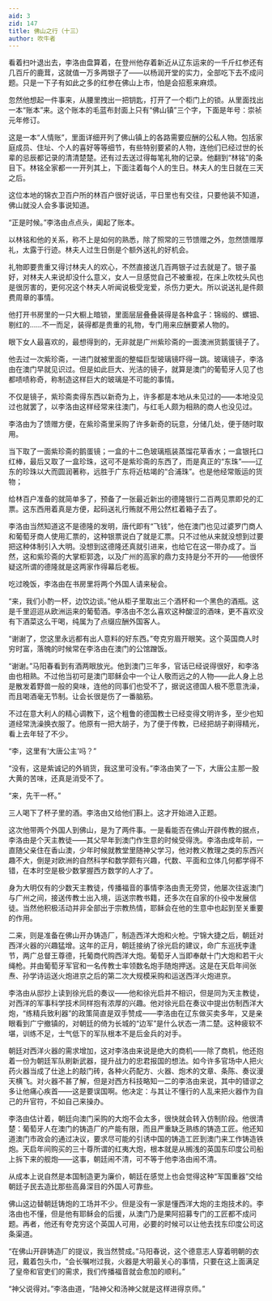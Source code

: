 ```yaml
---
aid: 3
zid: 147
title: 佛山之行（十三）
author: 吹牛者
---
```


看着扫叶退出去，李洛由盘算着，在登州他存着新近从辽东运来的一千斤红参还有几百斤的鹿茸，这就值一万多两银子了——以杨润开堂的实力，全部吃下去不成问题。只是一下子有如此之多的红参在佛山上市，怕是会招惹来麻烦。

忽然他想起一件事来，从腰里拽出一把钥匙，打开了一个柜门上的锁。从里面找出一本“账本”来。这个账本的毛蓝布封面上只有“佛山镇”三个字，下面是年号：崇祯元年修订。

这是一本“人情账”，里面详细开列了佛山镇上的各路需要应酬的公私人物。包括家庭成员、住址、个人的喜好等等细节，有些特别要紧的人物，连他们已经过世的长辈的忌辰都记录的清清楚楚。还有过去送过得每笔礼物的记录。他翻到“林铭”的条目下。林铭全家都一一开列其上，下面注着每个人的生日。林夫人的生日就在三天之后。

这位本地的锦衣卫百户所的林百户很好说话，平日里也有交往，只要他装不知道，佛山就没人会多事说知道。

“正是时候。”李洛由点点头，阖起了账本。

以林铭和他的关系，称不上是如何的熟悉，除了照常的三节馈赠之外，忽然馈赠厚礼，太露于行迹。林夫人过生日倒是个额外送礼的好机会。

礼物即要贵重又得讨林夫人的欢心，不然直接送几百两银子过去就是了。银子虽好，对林夫人来说却没什么意义，女人一旦感觉自己不被重视，在床上吹枕头风也是很厉害的，更何况这个林夫人听闻说极受宠爱，杀伤力更大。所以说送礼是件颇费周章的事情。

他打开书房里的一只大橱上暗锁，里面层层叠叠装得是各种盒子：锦缎的、螺钿、剔红的……不一而足，装得都是贵重的礼物，专门用来应酬要紧人物的。

眼下女人最喜欢的，最想得到的，无非就是广州紫珍斋的一面澳洲货鹅蛋镜子了。

他去过一次紫珍斋，一进门就被里面的整幅巨型玻璃镜吓得一跳。玻璃镜子，李洛由在澳门早就见识过。但是如此巨大、光洁的镜子，就算是澳门的葡萄牙人见了也都啧啧称奇，称制造这样巨大的玻璃是不可能的事情。

不仅是镜子，紫珍斋卖得东西以新奇为上，许多都是本地从未见过的——本地没见过也就罢了，以李洛由这样经常来往澳门，与红毛人颇为相熟的商人也没见过。

李洛由为了馈赠方便，在紫珍斋里采购了许多新奇的玩意，分储几处，便于随时取用。

当下取了一面紫珍斋的鹅蛋镜；一盒的十二色玻璃瓶装蒸馏花草香水；一盒银托口红棒，最后又取了一盒珍珠，这可不是紫珍斋的东西了，而是真正的“东珠”——辽东的珍珠以大而圆润著称，远胜于广东将近枯竭的“合浦珠”。也是他经常贩运的货物；

给林百户准备的就简单多了，预备了一张最近新出的德隆银行二百两见票即兑的汇票。这东西用着真是方便，起码送礼行贿就不用公然杠着箱子去了。

李洛由当然知道这不是德隆的发明，唐代即有“飞钱”，他在澳门也见过婆罗门商人和葡萄牙商人使用汇票的，这种银票说白了就是汇票。只不过他从来就没想到过要把这种体制引入大明。没想到这德隆还真就引进来，也给它在这一带办成了。当然，这和紫珍斋的大掌柜郭逸，以及广州的高家的鼎力支持是分不开的——他很怀疑这所谓的德隆就是这两家作得幕后老板。

吃过晚饭，李洛由在书房里将两个外国人请来秘会。

“来，我们小酌一杯，边饮边谈。”他从柜子里取出三个酒杯和一个黑色的酒瓶。这是千里迢迢从欧洲运来的葡萄酒。李洛由不怎么喜欢这种酸涩的酒味，更不喜欢没有下酒菜这么干喝，纯属为了点缀应酬外国客人。

“谢谢了，您这里永远都有出人意料的好东西。”夸克穷眉开眼笑。这个英国商人时穷时富，落魄的时候常在李洛由在澳门的公馆蹭饭。

“谢谢。”马阳春看到有酒两眼放光。他到澳门三年多，官话已经说得很好，和李洛由也相熟。不过他当初可是澳门耶稣会中一个让人敬而远之的人物——此人身上总是散发着野兽一般的臭味，连他的同事们也受不了，据说这德国人极不愿意洗澡，而且喝酒毫无节制。让会长很是伤了一番脑筋。

不过在意大利人的精心调教下，这个粗鲁的德国教士已经变得文明许多，至少也知道经常洗澡换衣服了。他原有一把大胡子，为了便于传教，已经把胡子剃得精光，看上去年轻了不少。

“李，这里有‘大唐公主’吗？”

“没有，这是紫诚记的外销货，我这里可没有。”李洛由笑了一下，大唐公主那一股大黄的苦味，还真是消受不了。

“来，先干一杯。”

三人喝下了杯子里的酒。李洛由又给他们斟上。这才开始进入正题。

这次他带两个外国人到佛山，是为了两件事。一是看能否在佛山开辟传教的据点，李洛由是个天主教徒——其父早年到澳门作生意的时候受得洗。李洛由成年前，一直随父亲住在香山澳，少年时候就教堂里随神父学习，他对教义教理之类的东西兴趣不大，倒是对欧洲的自然科学和数学颇有兴趣，代数、平面和立体几何都学得不错，在本时空是极少数掌握西方数学的人才了。

身为大明仅有的少数天主教徒，传播福音的事情李洛由责无旁贷，他屡次往返澳门与广州之间，接送传教士出入境，运送宗教书籍，还多次在自家的仆役中发展信徒。当然他积极活动并非全部出于宗教热情，耶稣会在他的生意中也起到至关重要的作用。

二来，则是准备在佛山开办铸造厂，制造西洋大炮和火枪。宁锦大捷之后，朝廷对西洋火器的兴趣猛增。这年的正月，朝廷接纳了徐光启的建议，命广东巡抚李逢节，两广总督王尊德，托葡商代购西洋大炮。葡萄牙人当即奉献十门大炮和若干火绳枪。并由葡萄牙军官和一名传教士率领数名炮手随炮押送。这是在天启年间张焘、孙学诗运送火炮进京之后的第二次大规模采购和运送西洋火炮进京。

李洛由从邸抄上读到徐光启的奏议——他和徐光启并不相识，但是同为天主教徒，对西洋的军事科学技术同样抱有浓厚的兴趣。他对徐光启在奏议中提出仿制西洋大炮，“练精兵致利器”的政策简直是双手赞成——李洛由在辽东做买卖多年，又是亲眼看到广宁撤镇的，对朝廷的倚为长城的“边军”是什么状态一清二楚。这种疲软不堪，训练不足，士气低下的军队根本不是后金兵的对手。

朝廷对西洋火器的需求增加，这对李洛由来说是绝大的商机——除了商机，他还抱着一份为朝廷军队刷新武器，提升战力的忠君报国的想法。如今许多官场中人把火药火器当成了仕途上的敲门砖，各种火药配方、火器、炮术的文章、条陈、奏议漫天横飞。对火器不甚了解，但是对西方科技略知一二的李洛由来说，其中的错谬之多让他痛心疾首——这是要误国啊。他决定：与其让不懂行的人乱来把火器作为自己的升官符，不如自己来操办。

李洛由估计着，朝廷向澳门采购的大炮不会太多，很快就会转入仿制阶段。他很清楚：葡萄牙人在澳门的铸造厂的产能有限，而且严重缺乏熟练的铸造工匠。他还知道澳门市政会的通过决议，要求尽可能的引诱中国的铸造工匠到澳门来工作铸造铁炮。天启年间购买的三十尊所谓的红夷大炮，根本就是从搁浅的英国东印度公司船上拆下来的舰炮——这事，朝廷闹不清，可不等于他李洛由闹不清。

从成本上说自然是本国制造更为廉价，朝廷在感觉上也会觉得这种“军国重器”交给朝廷子民去造比那些高鼻深目的外国人可靠些。

佛山这边替朝廷铸炮的工场并不少。但是没有一家是懂西洋大炮的主炮技术的。李洛由也不懂，但是他有耶稣会的后援，从澳门乃是果阿招募专门的工匠都不成问题。再者，他还有夸克穷这个英国人可用，必要的时候可以让他去找东印度公司这条渠道。

“在佛山开辟铸造厂的提议，我当然赞成。”马阳春说，这个德意志人穿着明朝的衣冠，戴着包头巾，“会长嘱咐过我，火器是大明最关心的事情，只要在这上面满足了皇帝和官吏们的需求，我们传播福音就会愈加的顺利。”

“神父说得对。”李洛由道，“陆神父和汤神父就是这样进得京师。”
